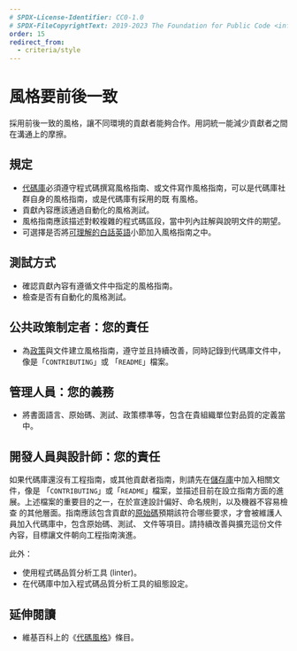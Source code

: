 ```yaml
---
# SPDX-License-Identifier: CC0-1.0
# SPDX-FileCopyrightText: 2019-2023 The Foundation for Public Code <info@publiccode.net>, https://standard.publiccode.net/AUTHORS
order: 15
redirect_from:
  - criteria/style
---
```

# 風格要前後一致

採用前後一致的風格，讓不同環境的貢獻者能夠合作。用詞統一能減少貢獻者之間在溝通上的摩擦。

## 規定

* [代碼庫](../glossary.md#codebase)必須遵守程式碼撰寫風格指南、或文件寫作風格指南，可以是代碼庫社群自身的風格指南，或是代碼庫有採用的既
有風格。
* 貢獻內容應該通過自動化的風格測試。
* 風格指南應該描述對較複雜的程式碼區段，當中列內註解與說明文件的期望。
* 可選擇是否將[可理解的白話英語](use-plain-english.md)小節加入風格指南之中。

## 測試方式

* 確認貢獻內容有遵循文件中指定的風格指南。
* 檢查是否有自動化的風格測試。

## 公共政策制定者：您的責任

* 為[政策](../glossary.md#policy)與文件建立風格指南，遵守並且持續改善，同時記錄到代碼庫文件中，像是「`CONTRIBUTING`」或
「`README`」檔案。

## 管理人員：您的義務

* 將書面語言、原始碼、測試、政策標準等，包含在貴組織單位對品質的定義當中。

## 開發人員與設計師：您的責任

如果代碼庫還沒有工程指南，或其他貢獻者指南，則請先在[儲存庫](../glossary.md#repository)中加入相關文件，像是
「`CONTRIBUTING`」或「`README`」檔案，並描述目前在設立指南方面的進展。上述檔案的重要目的之一，在於宣達設計偏好、命名規則，以及機器不容易檢查
的其他層面。指南應該包含貢獻的[原始碼](../glossary.md#source-code)預期該符合哪些要求，才會被維護人員加入代碼庫中，包含原始碼、測試、
文件等項目。請持續改善與擴充這份文件內容，目標讓文件朝向工程指南演進。

此外：

* 使用程式碼品質分析工具 (linter)。
* 在代碼庫中加入程式碼品質分析工具的組態設定。

## 延伸閱讀

* 維基百科上的《[代碼風格](https://en.wikipedia.org/wiki/Programming_style)》條目。
